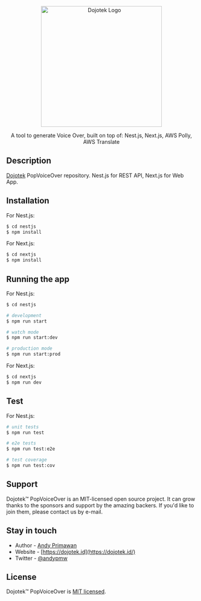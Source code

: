 <p align="center">
  <a href="http://dojotek.id/" target="blank"><img src="https://dojotek.id/content/images/size/w600/2020/04/dojotek-id-logo.png" width="320" alt="Dojotek Logo" /></a>
</p>

  <p align="center">A tool to generate Voice Over, built on top of: Nest.js, Next.js, AWS Polly, AWS Translate</p>

## Description

[Dojotek](https://dojotek.id) PopVoiceOver repository. Nest.js for REST API, Next.js for Web App.

## Installation

For Nest.js:

```bash
$ cd nestjs
$ npm install
```

For Next.js:

```bash
$ cd nextjs
$ npm install
```

## Running the app

For Nest.js:

```bash
$ cd nestjs

# development
$ npm run start

# watch mode
$ npm run start:dev

# production mode
$ npm run start:prod
```

For Next.js:

```bash
$ cd nextjs
$ npm run dev
```

## Test

For Nest.js:

```bash
# unit tests
$ npm run test

# e2e tests
$ npm run test:e2e

# test coverage
$ npm run test:cov
```

## Support

Dojotek™ PopVoiceOver is an MIT-licensed open source project. It can grow thanks to the sponsors and support by the amazing backers. If you'd like to join them, please contact us by e-mail.

## Stay in touch

- Author - [Andy Primawan](https://www.linkedin.com/in/andy-primawan/)
- Website - [https://dojotek.id](https://dojotek.id/)
- Twitter - [@andypmw](https://twitter.com/andypmw)

## License

Dojotek™ PopVoiceOver is [MIT licensed](LICENSE).
